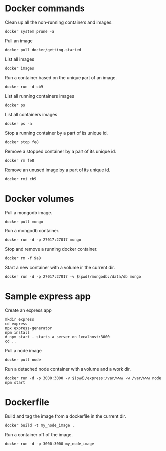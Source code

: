 # Docker commands

Clean up all the non-running containers and images.

```
docker system prune -a
```

Pull an image

```
docker pull docker/getting-started
```

List all images

```
docker images
```

Run a container based on the unique part of an image.

```
docker run -d cb9
```

List all running containers images

```
docker ps
```

List all containers images

```
docker ps -a
```

Stop a running container by a part of its unique id.

```
docker stop fe8
```

Remove a stopped container by a part of its unique id.

```
docker rm fe8
```

Remove an unused image by a part of its unique id.

```
docker rmi cb9
```

# Docker volumes

Pull a mongodb image.

```
docker pull mongo
```

Run a mongodb container.

```
docker run -d -p 27017:27017 mongo
```

Stop and remove a running docker container.

```
docker rm -f 9a8
```

Start a new container with a volume in the current dir.

```
docker run -d -p 27017:27017 -v $(pwd)/mongodb:/data/db mongo
```

# Sample express app

Create an express app

```
mkdir express
cd express
npx express-generator
npm install
# npm start - starts a server on localhost:3000
cd ..
```

Pull a node image

```
docker pull node
```

Run a detached node container with a volume and a work dir.

```
docker run -d -p 3000:3000 -v $(pwd)/express:/var/www -w /var/www node npm start
```

# Dockerfile

Build and tag the image from a dockerfile in the current dir.

```
docker build -t my_node_image .
```

Run a container off of the image.

```
docker run -d -p 3000:3000 my_node_image
```
